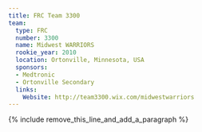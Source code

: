 ```yaml
---
title: FRC Team 3300
team:
  type: FRC
  number: 3300
  name: Midwest WARRIORS
  rookie_year: 2010
  location: Ortonville, Minnesota, USA
  sponsors:
  - Medtronic
  - Ortonville Secondary
  links:
    Website: http://team3300.wix.com/midwestwarriors
---
```


{% include remove_this_line_and_add_a_paragraph %}